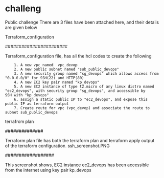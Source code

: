 # challeng
Public challenge
There are 3 files have been attached here, and their details are given below 

Terraform_configuration

#######################

Terraform_configuration file, has all the hcl codes to create the following 

        1. A new vpc named  vpc_devop
        2. A new public subnet named "sub_public_devops"
        3. A new security group named "sg_devops" which allows access from "0.0.0.0/0" for SSH(22) and HTTP(80)
        4. A new EC2 key pair named "kp_devops"
        5. A new EC2 instance of type t2.micro of any linux distro named "ec2_devops", with security group "sg_devops", and accessible by              SSH with "kp_devops"
        6. assign a static public IP to "ec2_devops", and expose this public IP as terraform output
        7. Create route for vpc (vpc_devop) and associate the route to subnet sub_public_devops

terrafrom plan

##############

Terraform plan file has both the terraform plan and terraform apply output of the terraform configuration. 
ssh_screenshot.PNG

##################

This screenshot shows, EC2 instance ec2_devops has been accessible from the internet using key pair kp_devops
